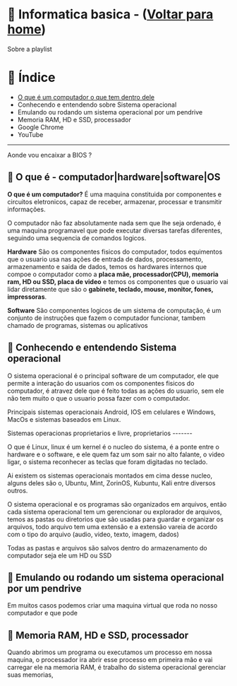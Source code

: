 # 📃 Informatica basica - ([Voltar para home](https://github.com/devsp011/canal-youtube))

Sobre a playlist

# 📌 Índice

* [O que é um computador o que tem dentro dele]((#-o-que-é-um-computador-o-que-tem-dentro-dele))
* Conhecendo e entendendo sobre Sistema operacional
* Emulando ou rodando um sistema operacional por um pendrive
* Memoria RAM, HD e SSD, processador
* Google Chrome
* YouTube

---

Aonde vou encaixar a BIOS ?

## 🎥 O que é - computador|hardware|software|OS

**O que é um computador?** É uma maquina constituida por componentes e circuitos eletronicos, capaz de receber, armazenar, processar e transmitir informações.

O computador não faz absolutamente nada sem que lhe seja ordenado, é uma maquina programavel que pode executar diversas tarefas diferentes, seguindo uma sequencia de comandos logicos.

**Hardware** São os componentes fisicos do computador, todos equimentos que o usuario usa nas ações de entrada de dados, processamento, armazenamento e saida de dados, temos os hardwares internos que compoe o computador como a **placa mãe, processador(CPU), memoria ram, HD ou SSD, placa de video** e temos os componentes que o usuario vai lidar diretamente que são o **gabinete, teclado, mouse, monitor, fones, impressoras**.

**Software** São componentes logicos de um sistema de computação, é um conjunto de instruções que fazem o computador funcionar, tambem chamado de programas, sistemas ou aplicativos 

## 🎥 Conhecendo e entendendo Sistema operacional

O sistema operacional é o principal software de um computador, ele que permite a interação do usuarios com os componentes fisicos do computador, é atravez dele que é feito todas as ações do usuario, sem ele não tem muito o que o usuario possa fazer com o computador.

Principais sistemas operacionais Android, IOS em celulares e Windows, MacOs e sistemas baseados em Linux. 

Sistemas operacionas proprietarios e livre, proprietarios -------

O que é Linux, linux é um kernel é o nucleo do sistema, é a ponte entre o hardware e o software, e ele quem faz um som sair no alto falante, o video ligar, o sistema reconhecer as teclas que foram digitadas no teclado.

Ai existem os sistemas operacionais montados em cima desse nucleo, alguns deles são o, Ubuntu, Mint, ZorinOS, Kubuntu, Kali entre diversos outros.

O sistema operacional e os programas são organizados em arquivos, então cada sistema operacional tem um gerencionar ou explorador de arquivos, temos as pastas ou diretorios que são usadas para guardar e organizar os arquivos, todo arquivo tem uma extensão e a extensão vareia de acordo com o tipo do arquivo (audio, video, texto, imagem, dados)

Todas as pastas e arquivos são salvos dentro do armazenamento do computador seja ele um HD ou SSD

## 🎥 Emulando ou rodando um sistema operacional por um pendrive

Em muitos casos podemos criar uma maquina virtual que roda no nosso computador e que pode 


## 🎥 Memoria RAM, HD e SSD, processador

Quando abrimos um programa ou executamos um processo em nossa maquina, o processador ira abrir esse processo em primeira mão e vai carregar ele na memoria RAM, é trabalho do sistema operacional gerenciar suas memorias, 

